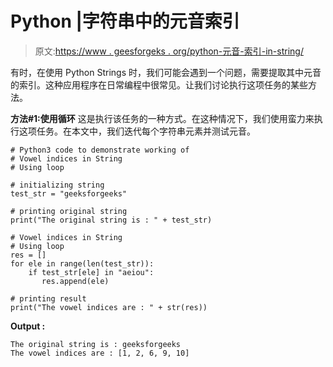 # Python |字符串中的元音索引

> 原文:[https://www . geesforgeks . org/python-元音-索引-in-string/](https://www.geeksforgeeks.org/python-vowel-indices-in-string/)

有时，在使用 Python Strings 时，我们可能会遇到一个问题，需要提取其中元音的索引。这种应用程序在日常编程中很常见。让我们讨论执行这项任务的某些方法。

**方法#1:使用循环**
这是执行该任务的一种方式。在这种情况下，我们使用蛮力来执行这项任务。在本文中，我们迭代每个字符串元素并测试元音。

```
# Python3 code to demonstrate working of 
# Vowel indices in String
# Using loop

# initializing string
test_str = "geeksforgeeks"

# printing original string
print("The original string is : " + test_str)

# Vowel indices in String
# Using loop
res = []
for ele in range(len(test_str)):
    if test_str[ele] in "aeiou":
       res.append(ele)

# printing result 
print("The vowel indices are : " + str(res)) 
```

**Output :**

```
The original string is : geeksforgeeks
The vowel indices are : [1, 2, 6, 9, 10]

```